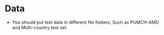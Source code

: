 # Data
- You should put test data in different file folders, Such as  PUMCH-AMD and Multi-country test set.